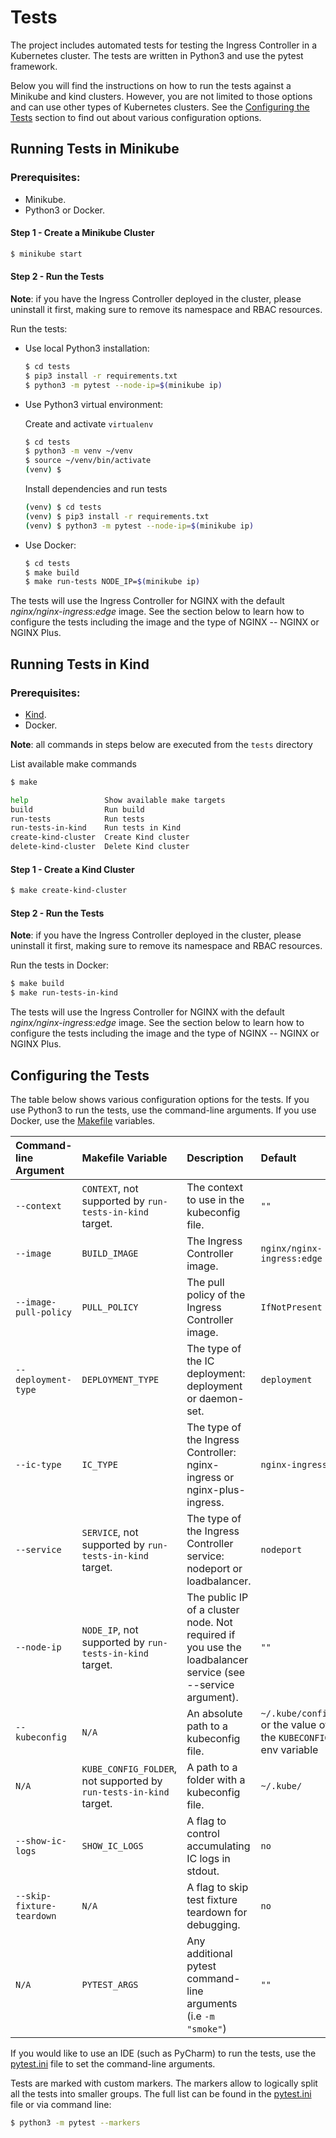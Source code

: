 # Tests

The project includes automated tests for testing the Ingress Controller in a Kubernetes cluster. The tests are written in Python3 and use the pytest framework.

Below you will find the instructions on how to run the tests against a Minikube and kind clusters. However, you are not limited to those options and can use other types of Kubernetes clusters. See the [Configuring the Tests](#configuring-the-tests) section to find out about various configuration options.

## Running Tests in Minikube

### Prerequisites:

* Minikube.
* Python3 or Docker.

#### Step 1 - Create a Minikube Cluster

```bash
$ minikube start
```

#### Step 2 - Run the Tests

**Note**: if you have the Ingress Controller deployed in the cluster, please uninstall it first, making sure to remove its namespace and RBAC resources.

Run the tests:
* Use local Python3 installation:
    ```bash
    $ cd tests
    $ pip3 install -r requirements.txt
    $ python3 -m pytest --node-ip=$(minikube ip)
    ```
* Use Python3 virtual environment:

    Create and activate ```virtualenv```
    ```bash
    $ cd tests
    $ python3 -m venv ~/venv
    $ source ~/venv/bin/activate
    (venv) $
    ```
    Install dependencies and run tests
    ```bash
    (venv) $ cd tests
    (venv) $ pip3 install -r requirements.txt
    (venv) $ python3 -m pytest --node-ip=$(minikube ip)
    ```
* Use Docker:
    ```bash
    $ cd tests
    $ make build
    $ make run-tests NODE_IP=$(minikube ip)
    ```
The tests will use the Ingress Controller for NGINX with the default *nginx/nginx-ingress:edge* image. See the section below to learn how to configure the tests including the image and the type of NGINX -- NGINX or NGINX Plus.

## Running Tests in Kind

### Prerequisites:

* [Kind](https://kind.sigs.k8s.io/).
* Docker.

**Note**: all commands in steps below are executed from the ```tests``` directory

List available make commands

```bash
$ make

help                 Show available make targets
build                Run build
run-tests            Run tests
run-tests-in-kind    Run tests in Kind
create-kind-cluster  Create Kind cluster
delete-kind-cluster  Delete Kind cluster
```
#### Step 1 - Create a Kind Cluster

```bash
$ make create-kind-cluster
```

#### Step 2 - Run the Tests

**Note**: if you have the Ingress Controller deployed in the cluster, please uninstall it first, making sure to remove its namespace and RBAC resources.

Run the tests in Docker:
```bash
$ make build
$ make run-tests-in-kind
```
The tests will use the Ingress Controller for NGINX with the default *nginx/nginx-ingress:edge* image. See the section below to learn how to configure the tests including the image and the type of NGINX -- NGINX or NGINX Plus.

## Configuring the Tests

The table below shows various configuration options for the tests. If you use Python3 to run the tests, use the command-line arguments. If you use Docker, use the [Makefile](Makefile) variables.


| Command-line Argument | Makefile Variable | Description | Default |
| :----------------------- | :------------ | :------------ | :----------------------- |
| `--context` | `CONTEXT`, not supported by `run-tests-in-kind` target. | The context to use in the kubeconfig file. | `""` |
| `--image` | `BUILD_IMAGE` | The Ingress Controller image. | `nginx/nginx-ingress:edge` |
| `--image-pull-policy` | `PULL_POLICY` | The pull policy of the Ingress Controller image. | `IfNotPresent` |
| `--deployment-type` | `DEPLOYMENT_TYPE` | The type of the IC deployment: deployment or daemon-set. | `deployment` |
| `--ic-type` | `IC_TYPE` | The type of the Ingress Controller: nginx-ingress or nginx-plus-ingress. | `nginx-ingress` |
| `--service` | `SERVICE`, not supported by `run-tests-in-kind` target.  | The type of the Ingress Controller service: nodeport or loadbalancer. | `nodeport` |
| `--node-ip` | `NODE_IP`, not supported by `run-tests-in-kind` target.  | The public IP of a cluster node. Not required if you use the loadbalancer service (see --service argument). | `""` |
| `--kubeconfig` | `N/A` | An absolute path to a kubeconfig file. | `~/.kube/config` or the value of the `KUBECONFIG` env variable |
| `N/A` | `KUBE_CONFIG_FOLDER`, not supported by `run-tests-in-kind` target. | A path to a folder with a kubeconfig file. | `~/.kube/` |
| `--show-ic-logs` | `SHOW_IC_LOGS` | A flag to control accumulating IC logs in stdout. | `no` |
| `--skip-fixture-teardown` | `N/A` | A flag to skip test fixture teardown for debugging. | `no` |
| `N/A` | `PYTEST_ARGS` | Any additional pytest command-line arguments (i.e `-m "smoke"`) | `""` |

If you would like to use an IDE (such as PyCharm) to run the tests, use the [pytest.ini](pytest.ini) file to set the command-line arguments.

Tests are marked with custom markers. The markers allow to logically split all the tests into smaller groups. The full list can be found in the [pytest.ini](pytest.ini) file or via command line:
```bash
$ python3 -m pytest --markers
```

